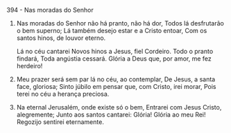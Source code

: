 394 - Nas moradas do Senhor

1. Nas moradas do Senhor não há pranto, não há dor,
   Todos lá desfrutarão o bem superno;
   Lá também desejo estar e a Cristo entoar,
   Com os santos hinos, de louvor eterno.

   Lá no céu cantarei
   Novos hinos a Jesus, fiel Cordeiro.
   Todo o pranto findará, Toda angústia cessará.
   Glória a Deus que, por amor, me fez herdeiro!

2. Meu prazer será sem par lá no céu, ao contemplar,
   De Jesus, a santa face, gloriosa;
   Sinto júbilo em pensar que, com Cristo, irei morar,
   Pois terei no céu a herança preciosa.

3. Na eternal Jerusalém, onde existe só o bem,
   Entrarei com Jesus Cristo, alegremente;
   Junto aos santos cantarei: Glória! Glória ao meu Rei!
   Regozijo sentirei eternamente.
